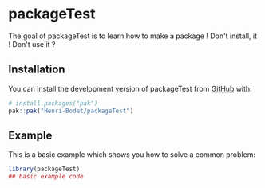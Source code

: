 
# packageTest

<!-- badges: start -->
<!-- badges: end -->

The goal of packageTest is to learn how to make a package ! Don't install, it ! Don't use it ?

## Installation

You can install the development version of packageTest from [GitHub](https://github.com/) with:

``` r
# install.packages("pak")
pak::pak("Henri-Bodet/packageTest")
```

## Example

This is a basic example which shows you how to solve a common problem:

``` r
library(packageTest)
## basic example code
```

